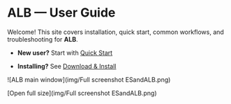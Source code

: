 # ALB — User Guide



Welcome! This site covers installation, quick start, common workflows, and troubleshooting for **ALB**.



- **New user?** Start with [Quick Start](quick-start.md)

- **Installing?** See [Download \& Install](download-install.md)

![ALB main window](img/Full screenshot ESandALB.png)

[Open full size](img/Full screenshot ESandALB.png)